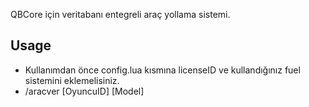 QBCore için veritabanı entegreli araç yollama sistemi.
## Usage
- Kullanımdan önce config.lua kısmına licenseID ve kullandığınız fuel sistemini eklemelisiniz.
- /aracver [OyuncuID] [Model]

